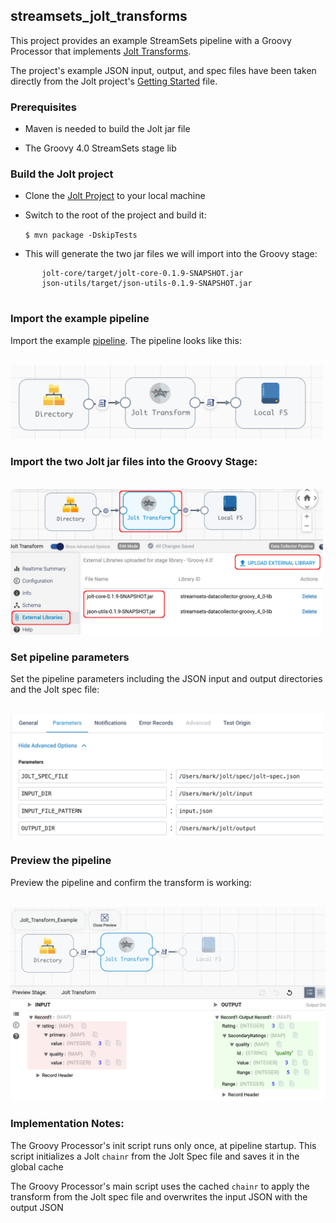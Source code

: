 ## streamsets_jolt_transforms

This project provides an example StreamSets pipeline with a Groovy Processor that implements [Jolt Transforms](https://github.com/bazaarvoice/jolt).

The project's example JSON input, output, and spec files have been taken directly from the Jolt project's [Getting Started](https://github.com/bazaarvoice/jolt/blob/master/gettingStarted.md) file.

### Prerequisites

- Maven is needed to build the Jolt jar file

- The Groovy 4.0 StreamSets stage lib

### Build the Jolt project

- Clone the [Jolt Project](https://github.com/bazaarvoice/jolt) to your local machine

- Switch to the root of the project and build it:

	<code>$ mvn package -DskipTests</code>
	
- This will generate the two jar files we will import into the Groovy stage:
 ```
		jolt-core/target/jolt-core-0.1.9-SNAPSHOT.jar
		json-utils/target/json-utils-0.1.9-SNAPSHOT.jar
	
```

### Import the example pipeline

Import the example [pipeline](/pipelines).  The pipeline looks like this:


&nbsp;&nbsp;&nbsp;&nbsp;&nbsp;&nbsp;&nbsp;&nbsp;&nbsp;&nbsp;&nbsp;&nbsp;<img src="images/pipeline.png" alt="pipeline.png" width="500"/>

### Import the two Jolt jar files into the Groovy Stage:

&nbsp;&nbsp;&nbsp;&nbsp;&nbsp;&nbsp;&nbsp;&nbsp;&nbsp;&nbsp;&nbsp;&nbsp;<img src="images/external-libs.png" alt="external-libs.png" width="500"/>


### Set pipeline parameters

Set the pipeline parameters including the JSON input and output directories and the Jolt spec file:

&nbsp;&nbsp;&nbsp;&nbsp;&nbsp;&nbsp;&nbsp;&nbsp;&nbsp;&nbsp;&nbsp;&nbsp;<img src="images/params.png" alt="params.png" width="500"/>


### Preview the pipeline

Preview the pipeline and confirm the transform is working:

&nbsp;&nbsp;&nbsp;&nbsp;&nbsp;&nbsp;&nbsp;&nbsp;&nbsp;&nbsp;&nbsp;&nbsp;<img src="images/preview.png" alt="preview.png" width="700"/>

### Implementation Notes:

The Groovy Processor's init script runs only once, at pipeline startup. This script initializes a Jolt <code>chainr</code> from the Jolt Spec file and saves it in the global cache

The Groovy Processor's main script uses the cached <code>chainr</code> to apply the transform from the Jolt spec file and overwrites the input JSON with the output JSON

